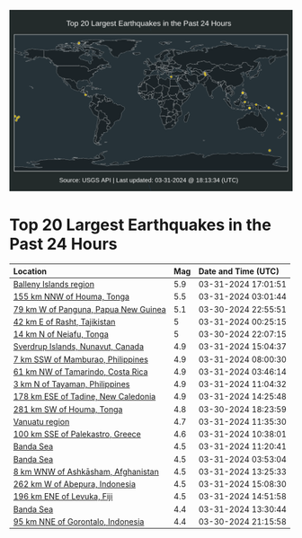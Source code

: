 ![Map](./map.png)

# Top 20 Largest Earthquakes in the Past 24 Hours

| Location | Mag | Date and Time (UTC) |
|:---|:---|:---|
| [Balleny Islands region](https://earthquake.usgs.gov/earthquakes/eventpage/us7000m936) | 5.9 | 03-31-2024 17:01:51 |
| [155 km NNW of Houma, Tonga](https://earthquake.usgs.gov/earthquakes/eventpage/us7000m90u) | 5.5 | 03-31-2024 03:01:44 |
| [79 km W of Panguna, Papua New Guinea](https://earthquake.usgs.gov/earthquakes/eventpage/us7000m900) | 5.1 | 03-30-2024 22:55:51 |
| [42 km E of Rasht, Tajikistan](https://earthquake.usgs.gov/earthquakes/eventpage/us7000m90b) | 5 | 03-31-2024 00:25:15 |
| [14 km N of Neiafu, Tonga](https://earthquake.usgs.gov/earthquakes/eventpage/us7000m8zs) | 5 | 03-30-2024 22:07:15 |
| [Sverdrup Islands, Nunavut, Canada](https://earthquake.usgs.gov/earthquakes/eventpage/us7000m92v) | 4.9 | 03-31-2024 15:04:37 |
| [7 km SSW of Mamburao, Philippines](https://earthquake.usgs.gov/earthquakes/eventpage/us7000m91h) | 4.9 | 03-31-2024 08:00:30 |
| [61 km NW of Tamarindo, Costa Rica](https://earthquake.usgs.gov/earthquakes/eventpage/us7000m90w) | 4.9 | 03-31-2024 03:46:14 |
| [3 km N of Tayaman, Philippines](https://earthquake.usgs.gov/earthquakes/eventpage/us7000m924) | 4.9 | 03-31-2024 11:04:32 |
| [178 km ESE of Tadine, New Caledonia](https://earthquake.usgs.gov/earthquakes/eventpage/us7000m92r) | 4.9 | 03-31-2024 14:25:48 |
| [281 km SW of Houma, Tonga](https://earthquake.usgs.gov/earthquakes/eventpage/us7000m8z4) | 4.8 | 03-30-2024 18:23:59 |
| [Vanuatu region](https://earthquake.usgs.gov/earthquakes/eventpage/us7000m92b) | 4.7 | 03-31-2024 11:35:30 |
| [100 km SSE of Palekastro, Greece](https://earthquake.usgs.gov/earthquakes/eventpage/us7000m921) | 4.6 | 03-31-2024 10:38:01 |
| [Banda Sea](https://earthquake.usgs.gov/earthquakes/eventpage/us7000m928) | 4.5 | 03-31-2024 11:20:41 |
| [Banda Sea](https://earthquake.usgs.gov/earthquakes/eventpage/us7000m90x) | 4.5 | 03-31-2024 03:53:04 |
| [8 km WNW of Ashkāsham, Afghanistan](https://earthquake.usgs.gov/earthquakes/eventpage/us7000m92k) | 4.5 | 03-31-2024 13:25:33 |
| [262 km W of Abepura, Indonesia](https://earthquake.usgs.gov/earthquakes/eventpage/us7000m92x) | 4.5 | 03-31-2024 15:08:30 |
| [196 km ENE of Levuka, Fiji](https://earthquake.usgs.gov/earthquakes/eventpage/us7000m92t) | 4.5 | 03-31-2024 14:51:58 |
| [Banda Sea](https://earthquake.usgs.gov/earthquakes/eventpage/us7000m92m) | 4.4 | 03-31-2024 13:30:44 |
| [95 km NNE of Gorontalo, Indonesia](https://earthquake.usgs.gov/earthquakes/eventpage/us7000m8zn) | 4.4 | 03-30-2024 21:15:58 |

